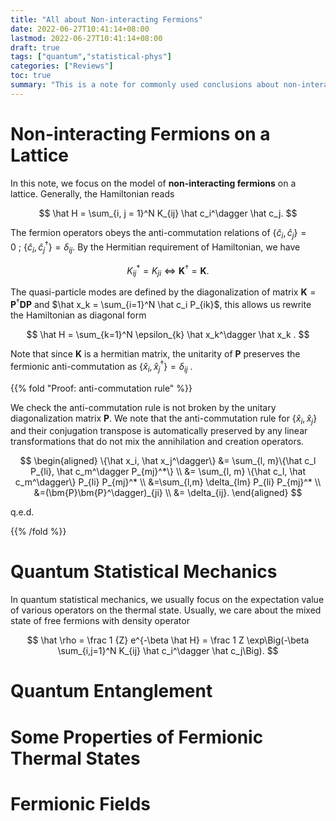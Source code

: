```yaml
---
title: "All about Non-interacting Fermions"
date: 2022-06-27T10:41:14+08:00
lastmod: 2022-06-27T10:41:14+08:00
draft: true
tags: ["quantum","statistical-phys"]
categories: ["Reviews"]
toc: true
summary: "This is a note for commonly used conclusions about non-interacting, including partition functions, correlations, and entanglements. The note aims to offer an all-in-one references and proofs for quantum manybody physics about non-interacting fermions especially for lattice model."
---
```


# Non-interacting Fermions on a Lattice

In this note, we focus on the model of **non-interacting fermions** on a lattice. Generally, the Hamiltonian reads

$$
\hat H = \sum_{i, j = 1}^N K_{ij} \hat c_i^\dagger \hat c_j.
$$

The fermion operators obeys the anti-commutation relations of $\{\hat c_i, \hat c_j\} = 0 \ ; \ \{\hat c_i, \hat c_j^\dagger\} = \delta_{ij}$. By the Hermitian requirement of Hamiltonian, we have

$$
K_{ij}^* = K_{ji} \Leftrightarrow \bm{K}^\dagger = \bm{K}.
$$

The quasi-particle modes are defined by the diagonalization of matrix $\bm{K} = \bm{P}^\dagger\bm{D}\bm{P}$ and $\hat x_k = \sum_{i=1}^N \hat c_i P_{ik}$, this allows us rewrite the Hamiltonian as diagonal form

$$
\hat H = \sum_{k=1}^N \epsilon_{k} \hat x_k^\dagger \hat x_k .
$$

Note that since $\bm{K}$ is a hermitian matrix, the unitarity of $\bm{P}$ preserves the fermionic anti-commutation as $\{\hat x_i, \hat x_j^\dagger\} = \delta_{ij}$ .

{{% fold "Proof: anti-commutation rule" %}}

We check the anti-commutation rule is not broken by the unitary diagonalization matrix $\bm{P}$. We note that the anti-commutation rule for $\{\hat x_i, \hat x_j\}$ and their conjugation transpose is automatically preserved by any linear transformations that do not mix the annihilation and creation operators. 

$$
\begin{aligned}
\{\hat x_i, \hat x_j^\dagger\} &= \sum_{l, m}\{\hat c_l P_{li}, \hat c_m^\dagger P_{mj}^*\} \\
&= \sum_{l, m} \{\hat c_l, \hat c_m^\dagger\} P_{li} P_{mj}^* \\
&=\sum_{l,m} \delta_{lm} P_{li} P_{mj}^* \\
&=(\bm{P}\bm{P}^\dagger)_{ji} \\
&= \delta_{ij}.
\end{aligned}
$$

q.e.d.

{{% /fold %}}

# Quantum Statistical Mechanics

In quantum statistical mechanics, we usually focus on the expectation value of various operators on the thermal state. Usually, we care about the mixed state of free fermions with density operator

$$
\hat \rho = \frac 1 {Z} e^{-\beta \hat H} = \frac 1 Z \exp\Big(-\beta \sum_{i,j=1}^N K_{ij} \hat c_i^\dagger \hat c_j\Big).
$$

# Quantum Entanglement

# Some Properties of Fermionic Thermal States

# Fermionic Fields

